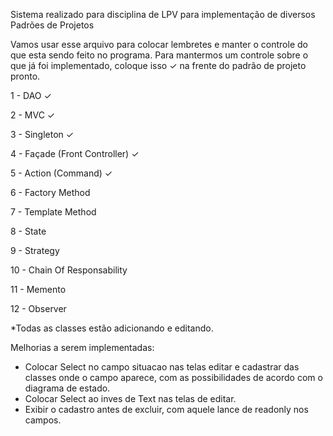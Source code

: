 Sistema realizado para disciplina de LPV para implementação de diversos Padrões de Projetos 

Vamos usar esse arquivo para colocar lembretes e manter o controle do que esta sendo feito no programa.
Para mantermos um controle sobre o que já foi implementado, coloque isso ✓ na frente do padrão de projeto pronto.

1 - DAO ✓

2 - MVC ✓

3 - Singleton ✓

4 - Façade (Front Controller) ✓

5 - Action (Command) ✓

6 - Factory Method

7 - Template Method

8 - State

9 - Strategy

10 - Chain Of Responsability

11 - Memento

12 - Observer

*Todas as classes estão adicionando e editando.

Melhorias a serem implementadas: 
* Colocar Select no campo situacao nas telas editar e cadastrar das classes onde o campo aparece, 
		  com as possibilidades de acordo com o diagrama de estado.
* Colocar Select ao inves de Text nas telas de editar. 
* Exibir o cadastro antes de excluir, com aquele lance de readonly nos campos.